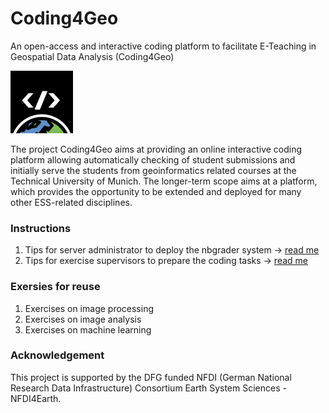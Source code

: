 # Coding4Geo

An open-access and interactive coding platform to facilitate E-Teaching in Geospatial Data Analysis (Coding4Geo)
<p><a href="https://sites.google.com/view/coding4geo/"><img src="doc/logos/Coding4geo_Logo_black.png" style="width:100px;"></a></p>

The project Coding4Geo aims at providing an online interactive coding platform allowing automatically checking of student submissions and initially serve the students from geoinformatics related courses at the Technical University of Munich. The longer-term scope aims at a platform, which provides the opportunity to be extended and deployed for many other ESS-related disciplines.

### Instructions

1. Tips for server administrator to deploy the nbgrader system -> [read me](instructions/nbgrader_deployment.md)
2. Tips for exercise supervisors to prepare the coding tasks -> [read me](instructions/assignment_design.md)

### Exersies for reuse

1. Exercises on image processing
2. Exercises on image analysis
3. Exercises on machine learning

### Acknowledgement

This project is supported by the DFG funded NFDI (German National Research Data Infrastructure) Consortium Earth System Sciences - NFDI4Earth.
